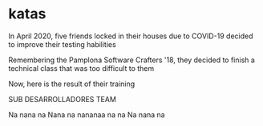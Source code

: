 # katas

In April 2020, five friends locked in their houses due to COVID-19 decided to improve their testing habilities

Remembering the Pamplona Software Crafters '18, they decided to finish a technical class that was too difficult to them

Now, here is the result of their training


SUB DESARROLLADORES TEAM

Na nana na
Nana na
nananaa na na
Na nana na

